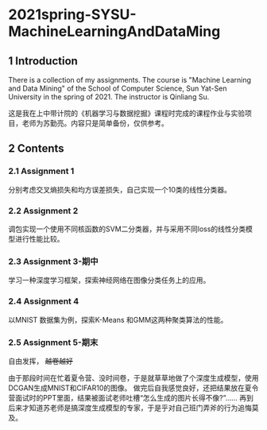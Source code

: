 # 2021spring-SYSU-MachineLearningAndDataMing

## 1 Introduction
There is a collection of my assignments. The course is "Machine Learning and Data Mining" of the School of Computer Science, Sun Yat-Sen University in the spring of 2021. The instructor is Qinliang Su. 

这是我在上中带计院的《机器学习与数据挖掘》课程时完成的课程作业与实验项目，老师为苏勤亮。内容只是简单备份，仅供参考。

## 2 Contents
### 2.1 Assignment 1
分别考虑交叉熵损失和均方误差损失，自己实现一个10类的线性分类器。

### 2.2 Assignment 2
调包实现一个使用不同核函数的SVM二分类器，并与采用不同loss的线性分类模型进行性能比较。

### 2.3 Assignment 3-期中
学习一种深度学习框架，探索神经网络在图像分类任务上的应用。

### 2.4 Assignment 4
以MNIST 数据集为例，探索K-Means 和GMM这两种聚类算法的性能。

### 2.5 Assignment 5-期末
自由发挥， ~~越卷越好~~

由于那段时间在忙着夏令营、没时间卷，于是就草草地做了个深度生成模型，使用DCGAN生成MNIST和CIFAR10的图像。
做完后自我感觉良好，还把结果放在夏令营面试时的PPT里面，结果被面试老师吐槽“怎么生成的图片长得不像?”……
再到后来才知道苏老师是搞深度生成模型的专家，于是乎对自己班门弄斧的行为追悔莫及。
